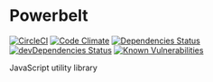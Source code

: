 # Powerbelt

[![CircleCI](https://circleci.com/gh/jesselpalmer/powerbelt.svg?style=svg)](https://circleci.com/gh/jesselpalmer/powerbelt)
[![Code Climate](https://codeclimate.com/github/jesselpalmer/powerbelt/badges/gpa.svg)](https://codeclimate.com/github/jesselpalmer/powerbelt)
[![Dependencies Status](https://david-dm.org/jesselpalmer/powerbelt/status.svg)](https://david-dm.org/jesselpalmer/powerbelt)
[![devDependencies Status](https://david-dm.org/jesselpalmer/powerbelt/dev-status.svg)](https://david-dm.org/jesselpalmer/powerbelt?type=dev)
[![Known Vulnerabilities](https://snyk.io/test/github/jesselpalmer/powerbelt/badge.svg)](https://snyk.io/test/github/jesselpalmer/powerbelt)    

JavaScript utility library
